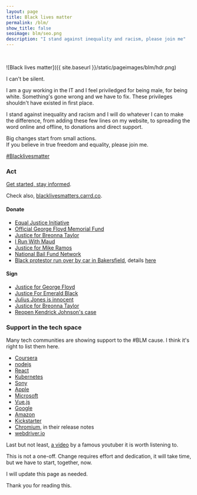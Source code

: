 ```yaml
---
layout: page
title: Black lives matter
permalink: /blm/
show_title: false
seoimage: blm/seo.png
description: "I stand against inequality and racism, please join me"
---
```


<br>

![Black lives matter]({{ site.baseurl }}/static/pageimages/blm/hdr.png)

I can't be silent.

I am a guy working in the IT and I feel priviledged for being male, for being white. Something's gone wrong and we have to fix. These privileges shouldn't have existed in first place.

I stand against inequality and racism and I will do whatever I can to make the difference, from adding these few lines on my website, to spreading the word online and offline, to donations and direct support.

Big changes start from small actions.
<br>
If you believe in true freedom and equality, please join me.

[#Blacklivesmatter](https://twitter.com/hashtag/BlackLivesMatter)

### Act

[Get started, stay informed](http://standwithblm.org/).

Check also, [blacklivesmatters.carrd.co](https://blacklivesmatters.carrd.co/#).

#### Donate

- [Equal Justice Initiative](https://support.eji.org/give/153413/#!/donation/checkout)
- [Official George Floyd Memorial Fund](https://www.gofundme.com/f/georgefloyd)
- [Justice for Breonna Taylor](https://www.gofundme.com/f/9v4q2-justice-for-breonna-taylor)
- [I Run With Maud](https://www.gofundme.com/f/i-run-with-maud)
- [Justice for Mike Ramos](https://www.gofundme.com/f/justice-for-mike-ramos)
- [National Bail Fund Network](https://www.communityjusticeexchange.org/nbfn-directory)
- [Black protestor run over by car in Bakersfield](https://www.gofundme.com/f/car-speeds-up-into-bakersfield-protester), details [here](https://twitter.com/dewybleach/status/1269457620428943365?s=21)

#### Sign

- [Justice for George Floyd](https://www.amnesty.org/en/get-involved/take-action/george-floyd-police-violence-usa/)
- [Justice For Emerald Black](https://www.change.org/p/san-leandro-police-deartment-justice-for-emerald-black)
- [Julius Jones is innocent](https://www.change.org/p/julius-jones-is-innocent-don-t-let-him-be-executed-by-the-state-of-oklahoma)
- [Justice for Breonna Taylor](https://www.change.org/p/andy-beshear-justice-for-breonna-taylor)
- [Reopen Kendrick Johnson's case](https://www.change.org/p/united-states-supreme-court-justice-for-kendrick-johnson)

### Support in the tech space

Many tech communities are showing support to the #BLM cause. I think it's right to list them here.

- [Coursera](https://www.coursera.org/collections/race-inequality-social-justice)
- [nodejs](https://nodejs.org/en/)
- [React](https://reactjs.org)
- [Kubernetes](https://kubernetes.io)
- [Sony](https://twitter.com/PlayStation/status/1267525525825900549)
- [Apple](https://www.apple.com/speaking-up-on-racism/)
- [Microsoft](https://twitter.com/satyanadella/status/1267492314584236032)
- [Vue.js](https://vuejs.org/)
- [Google](https://google.com/racialequity)
- [Amazon](https://blog.aboutamazon.com/policy/amazon-donates-10-million-to-organizations-supporting-justice-and-equity)
- [Kickstarter](https://blacklivesmatter.com/defundthepolice/)
- [Chromium](https://www.chromium.org/Home), in their release notes
- [webdriver.io](https://webdriver.io/)

Last but not least, [a video](https://twitter.com/Casey/status/1268923560887644160) by a famous youtuber it is worth listening to.

This is not a one-off. Change requires effort and dedication, it will take time, but we have to start, together, now.

I will update this page as needed.

Thank you for reading this.
